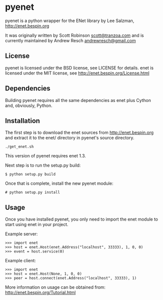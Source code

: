 # pyenet

pyenet is a python wrapper for the ENet library by Lee Salzman,
 http://enet.bespin.org

It was originally written by Scott Robinson <scott@tranzoa.com> and is
currently maintained by Andrew Resch <andrewresch@gmail.com>

## License
pyenet is licensed under the BSD license, see LICENSE for details.
enet is licensed under the MIT license, see http://enet.bespin.org/License.html

## Dependencies

Building pyenet requires all the same dependencies as enet plus Cython and,
obviously, Python.

## Installation

The first step is to download the enet sources from http://enet.bespin.org and
extract it to the enet/ directory in pyenet's source directory.

```
./get_enet.sh
```

This version of pyenet requires enet 1.3.

Next step is to run the setup.py build:
```
$ python setup.py build
```
Once that is complete, install the new pyenet module:
```
# python setup.py install
```

## Usage

Once you have installed pyenet, you only need to import the enet module to
start using enet in your project.

Example server:
```
>>> import enet
>>> host = enet.Host(enet.Address("localhost", 33333), 1, 0, 0)
>>> event = host.service(0)
```
Example client:
```
>>> import enet
>>> host = enet.Host(None, 1, 0, 0)
>>> peer = host.connect(enet.Address("localhost", 33333), 1)
```
More information on usage can be obtained from:
 http://enet.bespin.org/Tutorial.html
